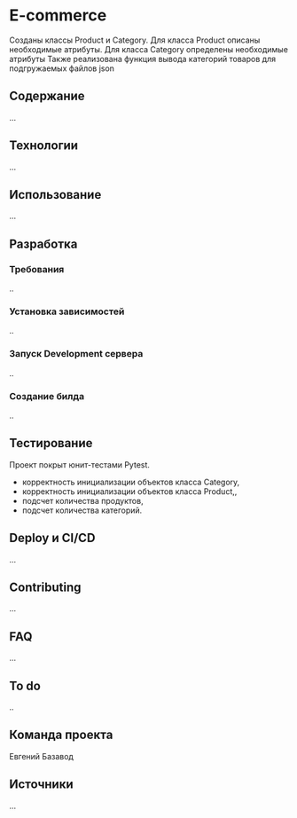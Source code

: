 # E-commerce


Созданы классы Product  и Category. 
Для класса Product  описаны необходимые атрибуты.
Для класса Category  определены необходимые атрибуты
Также реализована функция вывода категорий товаров для подгружаемых файлов json


## Содержание
...

## Технологии
...

## Использование
...

## Разработка


### Требования
..

### Установка зависимостей
..
### Запуск Development сервера
..
### Создание билда
..

## Тестирование 

Проект покрыт юнит-тестами Pytest.

- корректность инициализации объектов класса Category,
- корректность инициализации объектов класса Product,,
- подсчет количества продуктов,
- подсчет количества категорий.


## Deploy и CI/CD
...

## Contributing
...

## FAQ 
...

## To do
..

## Команда проекта

Евгений Базавод 

## Источники
...